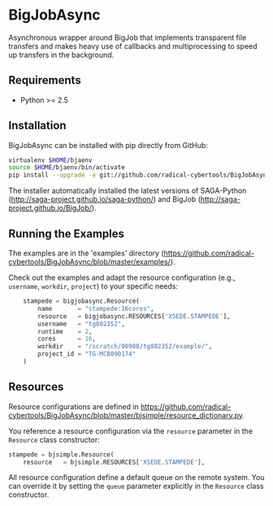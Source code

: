 BigJobAsync
===========

Asynchronous wrapper around BigJob that implements transparent file transfers
and makes heavy use of callbacks and multiprocessing to speed up transfers in
the background.

Requirements
------------

* Python >= 2.5

Installation
------------

BigJobAsync can be installed with pip directly from GitHub:

```bash
virtualenv $HOME/bjaenv
source $HOME/bjaenv/bin/activate
pip install --upgrade -e git://github.com/radical-cybertools/BigJobAsync.git@master#egg=bigjobasync
```

The installer automatically installed the latest versions of SAGA-Python (http://saga-project.github.io/saga-python/)
and BigJob (http://saga-project.github.io/BigJob/).

Running the Examples
--------------------

The examples are in the 'examples' directory (https://github.com/radical-cybertools/BigJobAsync/blob/master/examples/).

Check out the examples and adapt the resource configuration (e.g., `username`, `workdir`, `project`) to your specific needs:

```python
    stampede = bigjobasync.Resource(
        name       = "stampede:16cores", 
        resource   = bigjobasync.RESOURCES['XSEDE.STAMPEDE'],
        username   = "tg802352",
        runtime    = 2, 
        cores      = 16, 
        workdir    = "/scratch/00988/tg802352/example/",
        project_id = "TG-MCB090174"
    )
```


Resources
---------

Resource configurations are defined in https://github.com/radical-cybertools/BigJobAsync/blob/master/bjsimple/resource_dictionary.py.

You reference a resource configuration via the `resource` parameter in the
`Resource` class constructor:

```python
stampede = bjsimple.Resource(
    resource   = bjsimple.RESOURCES['XSEDE.STAMPEDE'], 
```

All resource configuration define a default queue on the remote system. You
can override it by setting the  `queue` parameter explicitly in the `Resource`
class constructor.

